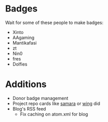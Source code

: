 # Badges

Wait for some of these people to make badges:

- Xinto
- AAgaming
- Mantikafasi
- zt
- Nin0
- fres
- Dolfies

# Additions
- Donor badge management
- Project repo cards like [samara](https://khcrysalis.dev/) or [wing](https://wingio.xyz/) did
- Blog's RSS feed
  - Fix caching on atom.xml for blog
